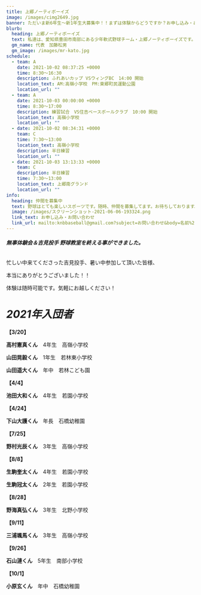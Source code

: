 ```yaml
---
title: 上郷ノーティボーイズ
image: /images/cimg2649.jpg
banner: ただいま新6年生～新1年生大募集中！！まずは体験からどうですか？お申し込み・お問い合わせはお気軽にどうぞ！！
blurb:
  heading: 上郷ノーティボーイズ
  text: 私達は、愛知県豊田市南部にある少年軟式野球チーム・上郷ノーティボーイズです。野球を愛する少年・少女達の夢を育み、軟式野球を正しく指導し、体力向上と礼儀を養成します。また、親友同士の友情と交歓の場を与え、規則正しい明朗な少年・少女を育成することを目的としています。
  gm_name: 代表　加藤松男
  gm_image: /images/mr-kato.jpg
schedule:
  - team: A
    date: 2021-10-02 08:37:25 +0000
    time: 8:30～16:30
    description: ふれあいカップ VSウィングBC　14:00 開始
    location_text: AM:高嶺小学校　PM:東郷町民運動公園
    location_url: ""
  - team: A
    date: 2021-10-03 00:00:00 +0000
    time: 8:30～17:00
    description: 練習試合　VS住吉ベースボールクラブ　10:00 開始
    location_text: 高嶺小学校
    location_url: ""
  - date: 2021-10-02 08:34:31 +0000
    team: C
    time: 7:30～13:00
    location_text: 高嶺小学校
    description: 半日練習
    location_url: ""
  - date: 2021-10-03 13:13:33 +0000
    team: C
    description: 半日練習
    time: 7:30～13:00
    location_text: 上郷南グランド
    location_url: ""
info:
  heading: 仲間を募集中
  text: 野球はとても楽しいスポーツです。随時、仲間を募集してます。お待ちしております。
  image: /images/スクリーンショット-2021-06-06-193324.png
  link_text: お申し込み・お問い合わせ
  link_url: mailto:knbbaseball@gmail.com?subject=お問い合わせ&body=名前%20%3A%0D%0Aふりがな%20%3A%0D%0A電話%20%3A%0D%0A学校名%20%3A%0D%0A学年%20%3A%0D%0Aお問い合せ内容%20%3A（例、体験・見学・入団希望）
---
```

###### ***無事体験会＆吉見投手 野球教室を終える事ができました。***

忙しい中来てくださった吉見投手、暑い中参加して頂いた皆様、

本当にありがとうございました！！

体験は随時可能です。気軽にお越しください！

# ***2021年入団者***

**【3/20】**

**高村憲真くん**　4年生　高嶺小学校

**山田晃毅くん**　1年生　若林東小学校

**山田遥大くん**　年中　若林こども園

**【4/4】**

**池田大和くん**　4年生　若園小学校

**【4/24】**

**下山大護くん**　年長　石橋幼稚園

**【7/25】**

**野村光辰くん**　3年生　高嶺小学校

**【8/8】**

**生駒奎太くん**　4年生　若園小学校

**生駒冠太くん**　2年生　若園小学校

**【8/28】**

**野海真弘くん**　3年生　北野小学校

**【9/11】**

**三浦颯馬くん**　3年生　高嶺小学校

**【9/26】**

**石山漣くん**　5年生　南部小学校

**【10/1】**

**小原玄くん**　年中　石橋幼稚園